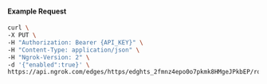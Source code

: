 <!-- Code generated for API Clients. DO NOT EDIT. -->

#### Example Request

```bash
curl \
-X PUT \
-H "Authorization: Bearer {API_KEY}" \
-H "Content-Type: application/json" \
-H "Ngrok-Version: 2" \
-d '{"enabled":true}' \
https://api.ngrok.com/edges/https/edghts_2fmnz4epo0o7pkmk8HMgeJPkbEP/routes/edghtsrt_2fmnz1vIXT5TxxaQeUH4751bq8Y/compression
```
